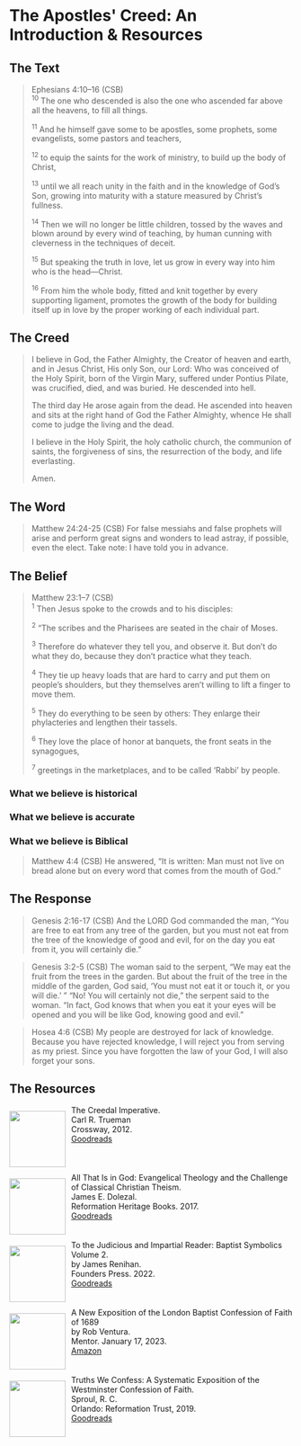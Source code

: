 # The Apostles' Creed: An Introduction & Resources

<style>

    img {
      margin-top: 10px;
      margin-right: 10px;
      margin-bottom: 10px;
      width: 100px;
      float: left;
    }
  
    .olive {
      margin-left: 10px;
      width: 50px;
      float: right
    }

</style>

## The Text

>Ephesians 4:10–16 (CSB)  
><sup>10</sup> The one who descended is also the one who ascended far above all the heavens, to fill all things. 
>
><sup>11</sup> And he himself gave some to be apostles, some prophets, some evangelists, some pastors and teachers, 
>
><sup>12</sup> to equip the saints for the work of ministry, to build up the body of Christ, 
>
><sup>13</sup> until we all reach unity in the faith and in the knowledge of God’s Son, growing into maturity with a stature measured by Christ’s fullness. 
>
><sup>14</sup> Then we will no longer be little children, tossed by the waves and blown around by every wind of teaching, by human cunning with cleverness in the techniques of deceit. 
>
><sup>15</sup> But speaking the truth in love, let us grow in every way into him who is the head—Christ. 
>
><sup>16</sup> From him the whole body, fitted and knit together by every supporting ligament, promotes the growth of the body for building itself up in love by the proper working of each individual part.

## The Creed

>I believe in God, the Father Almighty,
>the Creator of heaven and earth,
>and in Jesus Christ, His only Son, our Lord:
>Who was conceived of the Holy Spirit,
>born of the Virgin Mary,
>suffered under Pontius Pilate,
>was crucified, died, and was buried.
>He descended into hell.
>
>The third day He arose again from the dead.
>He ascended into heaven and sits at the right hand of God the Father Almighty,
>whence He shall come to judge the living and the dead.
>
>I believe in the Holy Spirit, the holy catholic church,
>the communion of saints, the forgiveness of sins,
>the resurrection of the body, and life everlasting.
>
>Amen.

## The Word

>Matthew 24:24-25 (CSB) For false messiahs and false prophets will arise and perform great signs and wonders to lead astray, if possible, even the elect. Take note: I have told you in advance.

## The Belief

>Matthew 23:1–7 (CSB)  
><sup>1</sup> Then Jesus spoke to the crowds and to his disciples: 
>
><sup>2</sup> “The scribes and the Pharisees are seated in the chair of Moses. 
>
><sup>3</sup> Therefore do whatever they tell you, and observe it. But don’t do what they do, because they don’t practice what they teach. 
>
><sup>4</sup> They tie up heavy loads that are hard to carry and put them on people’s shoulders, but they themselves aren’t willing to lift a finger to move them. 
>
><sup>5</sup> They do everything to be seen by others: They enlarge their phylacteries and lengthen their tassels. 
>
><sup>6</sup> They love the place of honor at banquets, the front seats in the synagogues, 
>
><sup>7</sup> greetings in the marketplaces, and to be called ‘Rabbi’ by people.

### What we believe is historical

### What we believe is accurate

### What we believe is Biblical

>Matthew 4:4 (CSB) He answered, “It is written: Man must not live on bread alone but on every word that comes from the mouth of God.”

## The Response

>Genesis 2:16-17 (CSB) And the LORD God commanded the man, “You are free to eat from any tree of the garden, but you must not eat from the tree of the knowledge of good and evil, for on the day you eat from it, you will certainly die.”

>Genesis 3:2-5 (CSB) The woman said to the serpent, “We may eat the fruit from the trees in the garden. But about the fruit of the tree in the middle of the garden, God said, ‘You must not eat it or touch it, or you will die.’ ” “No! You will certainly not die,” the serpent said to the woman. “In fact, God knows that when you eat it your eyes will be opened and you will be like God, knowing good and evil.”

>Hosea 4:6 (CSB) My people are destroyed for lack of knowledge. Because you have rejected knowledge, I will reject you from serving as my priest. Since you have forgotten the law of your God, I will also forget your sons.

## The Resources

<img src="/images/book-creedal-imperative-trueman.jpg">The Creedal Imperative.  
Carl R. Trueman  
Crossway, 2012.  
[Goodreads](https://www.goodreads.com/book/show/14452976-the-creedal-imperative?ac=1&from_search=true&qid=GTaJVGWwOY&rank=1)

<p style="clear:both;">

<img src="/images/book-all-that-is-God-dolezal.jpg">All That Is in God: Evangelical Theology and the Challenge of Classical Christian Theism.  
James E. Dolezal.  
Reformation Heritage Books. 2017.  
[Goodreads](https://www.goodreads.com/book/show/35783848-all-that-is-in-god?from_search=true&from_srp=true&qid=HZn57Z1Qqc&rank=3)

<p style="clear:both;">

<img src="/images/confession-1689-judacious-reader-renihan.png">To the Judicious and Impartial Reader: Baptist Symbolics Volume 2.  
by James Renihan.  
Founders Press. 2022.  
[Goodreads](https://www.goodreads.com/book/show/17867976-modern-exposition-of-the-1689-baptist-confession-of-faith)

<p style="clear:both;">

<img src="/images/confession-1689-new-exposition-ventura.jpg">A New Exposition of the London Baptist Confession of Faith of 1689    
by Rob Ventura.  
Mentor. January 17, 2023.  
[Amazon](https://www.amazon.com/Exposition-London-Baptist-Confession-Faith/dp/1527108902/ref=asc_df_1527108902/?tag=hyprod-20&linkCode=df0&hvadid=598295323603&hvpos=&hvnetw=g&hvrand=3877532160906942020&hvpone=&hvptwo=&hvqmt=&hvdev=c&hvdvcmdl=&hvlocint=&hvlocphy=9014286&hvtargid=pla-1722666080628&psc=1)

<p style="clear:both;">

<img src="/images/confession-wcf-truths-we-confess-sproul.jpg">Truths We Confess: A Systematic Exposition of the Westminster Confession of Faith.  
Sproul, R. C.    
Orlando: Reformation Trust, 2019.  
[Goodreads](https://www.goodreads.com/book/show/50024945-truths-we-confess?ac=1&from_search=true&qid=ssTkBgIFwE&rank=1)

<p style="clear:both;">
